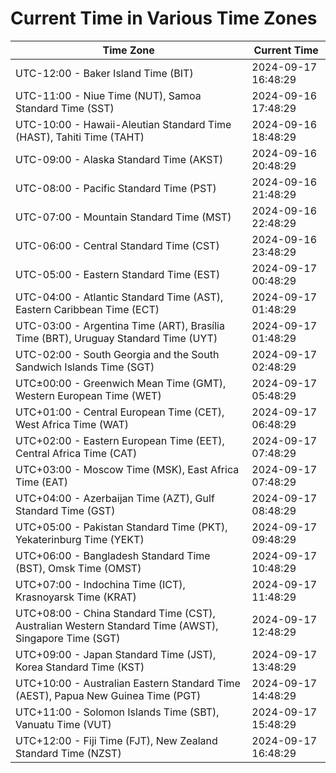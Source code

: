 # Current Time in Various Time Zones

| Time Zone | Current Time |
|-----------|--------------|
| UTC-12:00 - Baker Island Time (BIT) | 2024-09-17 16:48:29 |
| UTC-11:00 - Niue Time (NUT), Samoa Standard Time (SST) | 2024-09-16 17:48:29 |
| UTC-10:00 - Hawaii-Aleutian Standard Time (HAST), Tahiti Time (TAHT) | 2024-09-16 18:48:29 |
| UTC-09:00 - Alaska Standard Time (AKST) | 2024-09-16 20:48:29 |
| UTC-08:00 - Pacific Standard Time (PST) | 2024-09-16 21:48:29 |
| UTC-07:00 - Mountain Standard Time (MST) | 2024-09-16 22:48:29 |
| UTC-06:00 - Central Standard Time (CST) | 2024-09-16 23:48:29 |
| UTC-05:00 - Eastern Standard Time (EST) | 2024-09-17 00:48:29 |
| UTC-04:00 - Atlantic Standard Time (AST), Eastern Caribbean Time (ECT) | 2024-09-17 01:48:29 |
| UTC-03:00 - Argentina Time (ART), Brasília Time (BRT), Uruguay Standard Time (UYT) | 2024-09-17 01:48:29 |
| UTC-02:00 - South Georgia and the South Sandwich Islands Time (SGT) | 2024-09-17 02:48:29 |
| UTC±00:00 - Greenwich Mean Time (GMT), Western European Time (WET) | 2024-09-17 05:48:29 |
| UTC+01:00 - Central European Time (CET), West Africa Time (WAT) | 2024-09-17 06:48:29 |
| UTC+02:00 - Eastern European Time (EET), Central Africa Time (CAT) | 2024-09-17 07:48:29 |
| UTC+03:00 - Moscow Time (MSK), East Africa Time (EAT) | 2024-09-17 07:48:29 |
| UTC+04:00 - Azerbaijan Time (AZT), Gulf Standard Time (GST) | 2024-09-17 08:48:29 |
| UTC+05:00 - Pakistan Standard Time (PKT), Yekaterinburg Time (YEKT) | 2024-09-17 09:48:29 |
| UTC+06:00 - Bangladesh Standard Time (BST), Omsk Time (OMST) | 2024-09-17 10:48:29 |
| UTC+07:00 - Indochina Time (ICT), Krasnoyarsk Time (KRAT) | 2024-09-17 11:48:29 |
| UTC+08:00 - China Standard Time (CST), Australian Western Standard Time (AWST), Singapore Time (SGT) | 2024-09-17 12:48:29 |
| UTC+09:00 - Japan Standard Time (JST), Korea Standard Time (KST) | 2024-09-17 13:48:29 |
| UTC+10:00 - Australian Eastern Standard Time (AEST), Papua New Guinea Time (PGT) | 2024-09-17 14:48:29 |
| UTC+11:00 - Solomon Islands Time (SBT), Vanuatu Time (VUT) | 2024-09-17 15:48:29 |
| UTC+12:00 - Fiji Time (FJT), New Zealand Standard Time (NZST) | 2024-09-17 16:48:29 |
